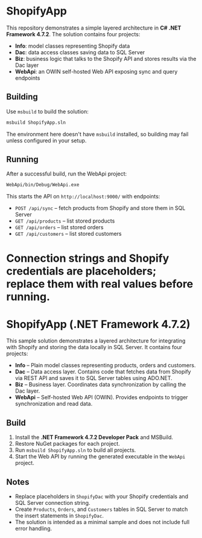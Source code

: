 # ShopifyApp

This repository demonstrates a simple layered architecture in **C# .NET Framework 4.7.2**. The solution contains four projects:

- **Info**: model classes representing Shopify data
- **Dac**: data access classes saving data to SQL Server
- **Biz**: business logic that talks to the Shopify API and stores results via the Dac layer
- **WebApi**: an OWIN self-hosted Web API exposing sync and query endpoints

## Building

Use `msbuild` to build the solution:

```bash
msbuild ShopifyApp.sln
```

The environment here doesn't have `msbuild` installed, so building may fail unless configured in your setup.

## Running

After a successful build, run the WebApi project:

```bash
WebApi/bin/Debug/WebApi.exe
```

This starts the API on `http://localhost:9000/` with endpoints:

- `POST /api/sync` – fetch products from Shopify and store them in SQL Server
- `GET /api/products` – list stored products
- `GET /api/orders` – list stored orders
- `GET /api/customers` – list stored customers

Connection strings and Shopify credentials are placeholders; replace them with real values before running.
=======
# ShopifyApp (.NET Framework 4.7.2)

This sample solution demonstrates a layered architecture for integrating with Shopify and storing the data locally in SQL Server. It contains four projects:

- **Info** – Plain model classes representing products, orders and customers.
- **Dac** – Data access layer. Contains code that fetches data from Shopify via REST API and saves it to SQL Server tables using ADO.NET.
- **Biz** – Business layer. Coordinates data synchronization by calling the Dac layer.
- **WebApi** – Self-hosted Web API (OWIN). Provides endpoints to trigger synchronization and read data.

## Build

1. Install the **.NET Framework 4.7.2 Developer Pack** and MSBuild.
2. Restore NuGet packages for each project.
3. Run `msbuild ShopifyApp.sln` to build all projects.
4. Start the Web API by running the generated executable in the `WebApi` project.

## Notes

- Replace placeholders in `ShopifyDac` with your Shopify credentials and SQL Server connection string.
- Create `Products`, `Orders`, and `Customers` tables in SQL Server to match the insert statements in `ShopifyDac`.
- The solution is intended as a minimal sample and does not include full error handling.
